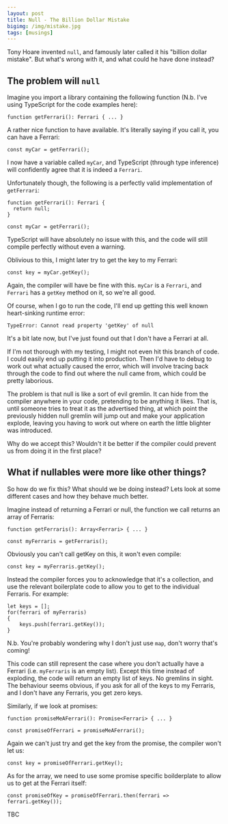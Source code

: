 ```yaml
---
layout: post
title: Null - The Billion Dollar Mistake
bigimg: /img/mistake.jpg
tags: [musings]
---
```


Tony Hoare invented `null`, and famously later called it his "billion dollar mistake". But what's wrong with it, and what could he have done instead?

## The problem will `null`

Imagine you import a library containing the following function (N.b. I've using TypeScript for the code examples here):

```
function getFerrari(): Ferrari { ... }
```

A rather nice function to have available. It's literally saying if you call it, you can have a Ferrari:

```
const myCar = getFerrari();
```

I now have a variable called `myCar`, and TypeScript (through type inference) will confidently agree that it is indeed a `Ferrari`.

Unfortunately though, the following is a perfectly valid implementation of `getFerrari`:

```
function getFerrari(): Ferrari {
  return null;
}

const myCar = getFerrari();
```

TypeScript will have absolutely no issue with this, and the code will still compile perfectly without even a warning.

Oblivious to this, I might later try to get the key to my Ferrari:

```
const key = myCar.getKey();
```

Again, the compiler will have be fine with this. `myCar` is a `Ferrari`, and `Ferrari` has a `getKey` method on it, so we're all good.

Of course, when I go to run the code, I'll end up getting this well known heart-sinking runtime error:

```
TypeError: Cannot read property 'getKey' of null
```

It's a bit late now, but I've just found out that I don't have a Ferrari at all.

If I'm not thorough with my testing, I might not even hit this branch of code. I could easily end up putting it into production. Then I'd have to debug to work out what actually caused the error, which will involve tracing back through the code to find out where the null came from, which could be pretty laborious.

The problem is that null is like a sort of evil gremlin. It can hide from the compiler anywhere in your code, pretending to be anything it likes. That is, until someone tries to treat it as the advertised thing, at which point the previously hidden null gremlin will jump out and make your application explode, leaving you having to work out where on earth the little blighter was introduced.

Why do we accept this? Wouldn't it be better if the compiler could prevent us from doing it in the first place?

## What if nullables were more like other things?

So how do we fix this? What should we be doing instead? Lets look at some different cases and how they behave much better.

Imagine instead of returning a Ferrari or null, the function we call returns an array of Ferraris:

```
function getFerraris(): Array<Ferrari> { ... }

const myFerraris = getFerraris();
```

Obviously you can't call getKey on this, it won't even compile:

```
const key = myFerraris.getKey();
```

Instead the compiler forces you to acknowledge that it's a collection, and use the relevant boilerplate code to allow you to get to the individual Ferraris. For example:

```
let keys = [];
for(ferrari of myFerraris)
{
    keys.push(ferrari.getKey());
}
```

N.b. You're probably wondering why I don't just use `map`, don't worry that's coming!

This code can still represent the case where you don't actually have a Ferrari (i.e. `myFerraris` is an empty list). Except this time instead of exploding, the code will return an empty list of keys. No gremlins in sight. The behaviour seems obvious, if you ask for all of the keys to my Ferraris, and I don't have any Ferraris, you get zero keys.

Similarly, if we look at promises:

```
function promiseMeAFerrari(): Promise<Ferrari> { ... }

const promiseOfFerrari = promiseMeAFerrari();
```

Again we can't just try and get the key from the promise, the compiler won't let us:

```
const key = promiseOfFerrari.getKey();
```

As for the array, we need to use some promise specific boilderplate to allow us to get at the Ferrari itself:

```
const promiseOfKey = promiseOfFerrari.then(ferrari => ferrari.getKey());
```

<!--So the billion dollar mistake was to allow `null` to be treated as a value of any type.

Of course we could add some similar boilerplate code around the nullable example, and acknowledge the fact that it could be null:

```
const maybeAFerrari = getFerrari();
let key = null;
if(maybeAFerrari) {
    key = maybeAFerrari.getKey();
}
```
-->

TBC
